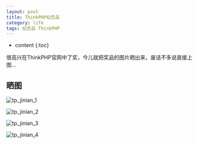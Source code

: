 ```yaml
---
layout: post
title: ThinkPHP纪念品
category: life
tags: 纪念品 ThinkPHP
---
```


* content
{:toc}

很高兴在ThinkPHP官网中了奖，今儿就把奖品的图片晒出来，废话不多说直接上图...

## 晒图

![tp_jinian_1](http://7xj4mc.com1.z0.glb.clouddn.com/tp_jinian_1.jpg)

<!--more-->

![tp_jinian_2](http://7xj4mc.com1.z0.glb.clouddn.com/tp_jinian_2.jpg)

![tp_jinian_3](http://7xj4mc.com1.z0.glb.clouddn.com/tp_jinian_3.jpg)

![tp_jinian_4](http://7xj4mc.com1.z0.glb.clouddn.com/tp_jinian_4.jpg)